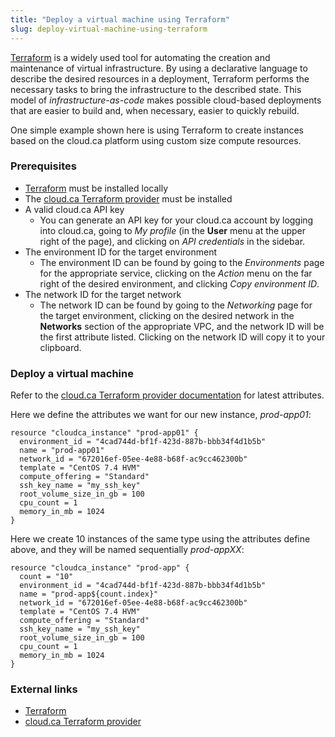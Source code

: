 ```yaml
---
title: "Deploy a virtual machine using Terraform"
slug: deploy-virtual-machine-using-terraform
---
```



[Terraform](https://www.terraform.io/) is a widely used tool for automating the creation and maintenance of virtual infrastructure.  By using a declarative language to describe the desired resources in a deployment, Terraform performs the necessary tasks to bring the infrastructure to the described state.  This model of *infrastructure-as-code* makes possible cloud-based deployments that are easier to build and, when necessary, easier to quickly rebuild.

One simple example shown here is using Terraform to create instances based on the cloud.ca platform using custom size compute resources.

### Prerequisites

- [Terraform](https://www.terraform.io/downloads.html) must be installed locally
- The [cloud.ca Terraform provider](https://github.com/cloud-ca/terraform-provider-cloudca) must be installed
- A valid cloud.ca API key
   - You can generate an API key for your cloud.ca account by logging into cloud.ca, going to *My profile* (in the **User** menu at the upper right of the page), and clicking on *API credentials* in the sidebar.
- The environment ID for the target environment
   - The environment ID can be found by going to the *Environments* page for the appropriate service, clicking on the *Action* menu on the far right of the desired environment, and clicking *Copy environment ID*.
- The network ID for the target network
   - The network ID can be found by going to the *Networking* page for the target environment, clicking on the desired network in the **Networks** section of the appropriate VPC, and the network ID will be the first attribute listed.  Clicking on the network ID will copy it to your clipboard.


### Deploy a virtual machine

Refer to the [cloud.ca Terraform provider documentation](https://github.com/cloud-ca/terraform-provider-cloudca/tree/master/doc) for latest attributes.

Here we define the attributes we want for our new instance, *prod-app01*:

```
resource "cloudca_instance" "prod-app01" {
  environment_id = "4cad744d-bf1f-423d-887b-bbb34f4d1b5b"
  name = "prod-app01"
  network_id = "672016ef-05ee-4e88-b68f-ac9cc462300b"
  template = "CentOS 7.4 HVM"
  compute_offering = "Standard"
  ssh_key_name = "my_ssh_key"
  root_volume_size_in_gb = 100
  cpu_count = 1
  memory_in_mb = 1024
}
```

Here we create 10 instances of the same type using the attributes define above, and they will be named sequentially *prod-appXX*:

```
resource "cloudca_instance" "prod-app" {
  count = "10"
  environment_id = "4cad744d-bf1f-423d-887b-bbb34f4d1b5b"
  name = "prod-app${count.index}"
  network_id = "672016ef-05ee-4e88-b68f-ac9cc462300b"
  template = "CentOS 7.4 HVM"
  compute_offering = "Standard"
  ssh_key_name = "my_ssh_key"
  root_volume_size_in_gb = 100
  cpu_count = 1
  memory_in_mb = 1024
}
```

### External links

- [Terraform](https://www.terraform.io/)
- [cloud.ca Terraform provider](https://github.com/cloud-ca/terraform-provider-cloudca)
